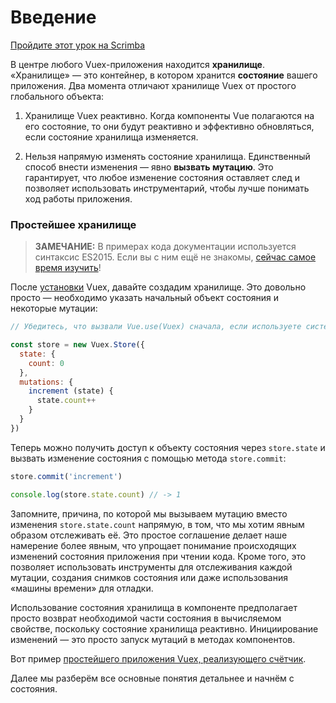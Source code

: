 # Введение

<div class="scrimba"><a href="https://scrimba.com/p/pnyzgAP/cMPa2Uk" target="_blank" rel="noopener noreferrer">Пройдите этот урок на Scrimba</a></div>

В центре любого Vuex-приложения находится **хранилище**. «Хранилище» — это контейнер, в котором хранится **состояние** вашего приложения. Два момента отличают хранилище Vuex от простого глобального объекта:

1. Хранилище Vuex реактивно. Когда компоненты Vue полагаются на его состояние, то они будут реактивно и эффективно обновляться, если состояние хранилища изменяется.

2. Нельзя напрямую изменять состояние хранилища. Единственный способ внести изменения — явно **вызвать мутацию**. Это гарантирует, что любое изменение состояния оставляет след и позволяет использовать инструментарий, чтобы лучше понимать ход работы приложения.

### Простейшее хранилище

> **ЗАМЕЧАНИЕ:** В примерах кода документации используется синтаксис ES2015. Если вы с ним ещё не знакомы, [сейчас самое время изучить](https://babeljs.io/docs/learn-es2015/)!

После [установки](../installation.md) Vuex, давайте создадим хранилище. Это довольно просто — необходимо указать начальный объект состояния и некоторые мутации:

``` js
// Убедитесь, что вызвали Vue.use(Vuex) сначала, если используете систему сборки

const store = new Vuex.Store({
  state: {
    count: 0
  },
  mutations: {
    increment (state) {
      state.count++
    }
  }
})
```

Теперь можно получить доступ к объекту состояния через `store.state` и вызвать изменение состояния с помощью метода `store.commit`:

``` js
store.commit('increment')

console.log(store.state.count) // -> 1
```

Запомните, причина, по которой мы вызываем мутацию вместо изменения `store.state.count` напрямую, в том, что мы хотим явным образом отслеживать её. Это простое соглашение делает наше намерение более явным, что упрощает понимание происходящих изменений состояния приложения при чтении кода. Кроме того, это позволяет использовать инструменты для отслеживания каждой мутации, создания снимков состояния или даже использования «машины времени» для отладки.

Использование состояния хранилища в компоненте предполагает просто возврат необходимой части состояния в вычисляемом свойстве, поскольку состояние хранилища реактивно. Инициирование изменений — это просто запуск мутаций в методах компонентов.

Вот пример [простейшего приложения Vuex, реализующего счётчик](https://jsfiddle.net/n9jmu5v7/1269/).

Далее мы разберём все основные понятия детальнее и начнём с состояния.
